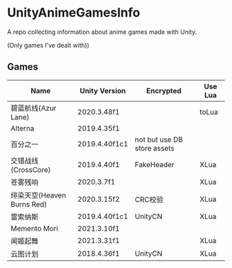 # UnityAnimeGamesInfo

A repo collecting information about anime games made with Unity.

(Only games I've dealt with))

## Games

| Name | Unity Version | Encrypted | Use Lua |
|------|---------------|-----------|---------|
| 碧蓝航线(Azur Lane) | 2020.3.48f1 | | toLua |
| Alterna | 2019.4.35f1 | | |
| 百分之一 | 2019.4.40f1c1 | not but use DB store assets | |
| 交错战线(CrossCore) | 2019.4.40f1 | FakeHeader | XLua |
| 苍雾残响 | 2020.3.7f1 | | XLua |
| 绯染天空(Heaven Burns Red) | 2020.3.15f2 | CRC校验 | XLua |
| 雷索纳斯 | 2019.4.40f1c1 | UnityCN | XLua |
| Memento Mori | 2021.3.10f1 | | |
| 闻姬起舞 | 2021.3.31f1 | | XLua |
| 云图计划 | 2018.4.36f1 | UnityCN | XLua |
